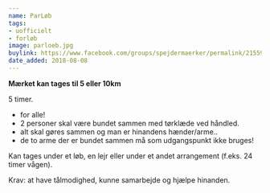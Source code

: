 ```yaml
---
name: ParLøb
tags:
- uofficielt
- forløb
image: parloeb.jpg
buylink: https://www.facebook.com/groups/spejdermaerker/permalink/2155948597970511/
date_added: 2018-08-08
---
```

**Mærket kan tages til 5 eller 10km**

5 timer. 

- for alle!  
- 2 personer skal være bundet sammen med tørklæde ved håndled.
- alt skal gøres sammen og man er hinandens hænder/arme.. 
- de to arme der er bundet sammen må som udgangspunkt ikke bruges!

Kan tages under et løb, en lejr eller under et andet arrangement (f.eks. 24 timer vågen). 

Krav: at have tålmodighed, kunne samarbejde og hjælpe hinanden.
